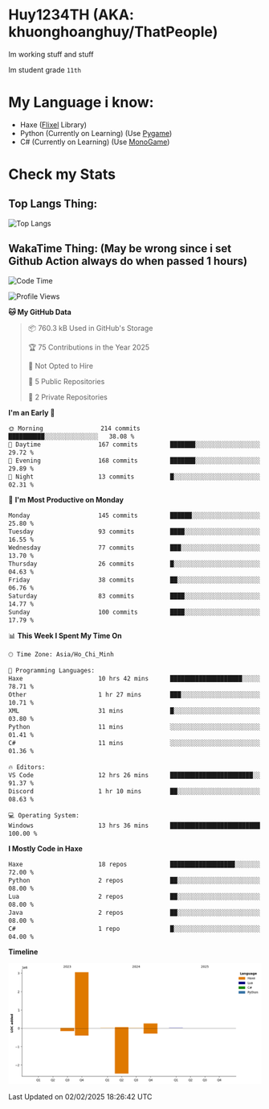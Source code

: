 # Huy1234TH (AKA: khuonghoanghuy/ThatPeople)
Im working stuff and stuff

Im student grade `11th`

# My Language i know:
- Haxe ([Flixel](http://haxeflixel.com/) Library)
- Python (Currently on Learning) (Use [Pygame](https://www.pygame.org/news))
- C# (Currently on Learning) (Use [MonoGame](https://monogame.net/))

# Check my Stats
## Top Langs Thing:
![Top Langs](https://github-readme-stats.vercel.app/api/top-langs/?username=khuonghoanghuy&hide_progress=false)

## WakaTime Thing: (May be wrong since i set Github Action always do when passed 1 hours)
<!--START_SECTION:waka-->
![Code Time](http://img.shields.io/badge/Code%20Time-13%20hrs%2036%20mins-blue)

![Profile Views](http://img.shields.io/badge/Profile%20Views-248-blue)

**🐱 My GitHub Data** 

> 📦 760.3 kB Used in GitHub's Storage 
 > 
> 🏆 75 Contributions in the Year 2025
 > 
> 🚫 Not Opted to Hire
 > 
> 📜 5 Public Repositories 
 > 
> 🔑 2 Private Repositories 
 > 
**I'm an Early 🐤** 

```text
🌞 Morning                214 commits         ██████████░░░░░░░░░░░░░░░   38.08 % 
🌆 Daytime                167 commits         ███████░░░░░░░░░░░░░░░░░░   29.72 % 
🌃 Evening                168 commits         ███████░░░░░░░░░░░░░░░░░░   29.89 % 
🌙 Night                  13 commits          █░░░░░░░░░░░░░░░░░░░░░░░░   02.31 % 
```
📅 **I'm Most Productive on Monday** 

```text
Monday                   145 commits         ██████░░░░░░░░░░░░░░░░░░░   25.80 % 
Tuesday                  93 commits          ████░░░░░░░░░░░░░░░░░░░░░   16.55 % 
Wednesday                77 commits          ███░░░░░░░░░░░░░░░░░░░░░░   13.70 % 
Thursday                 26 commits          █░░░░░░░░░░░░░░░░░░░░░░░░   04.63 % 
Friday                   38 commits          ██░░░░░░░░░░░░░░░░░░░░░░░   06.76 % 
Saturday                 83 commits          ████░░░░░░░░░░░░░░░░░░░░░   14.77 % 
Sunday                   100 commits         ████░░░░░░░░░░░░░░░░░░░░░   17.79 % 
```


📊 **This Week I Spent My Time On** 

```text
🕑︎ Time Zone: Asia/Ho_Chi_Minh

💬 Programming Languages: 
Haxe                     10 hrs 42 mins      ████████████████████░░░░░   78.71 % 
Other                    1 hr 27 mins        ███░░░░░░░░░░░░░░░░░░░░░░   10.71 % 
XML                      31 mins             █░░░░░░░░░░░░░░░░░░░░░░░░   03.80 % 
Python                   11 mins             ░░░░░░░░░░░░░░░░░░░░░░░░░   01.41 % 
C#                       11 mins             ░░░░░░░░░░░░░░░░░░░░░░░░░   01.36 % 

🔥 Editors: 
VS Code                  12 hrs 26 mins      ███████████████████████░░   91.37 % 
Discord                  1 hr 10 mins        ██░░░░░░░░░░░░░░░░░░░░░░░   08.63 % 

💻 Operating System: 
Windows                  13 hrs 36 mins      █████████████████████████   100.00 % 
```

**I Mostly Code in Haxe** 

```text
Haxe                     18 repos            ██████████████████░░░░░░░   72.00 % 
Python                   2 repos             ██░░░░░░░░░░░░░░░░░░░░░░░   08.00 % 
Lua                      2 repos             ██░░░░░░░░░░░░░░░░░░░░░░░   08.00 % 
Java                     2 repos             ██░░░░░░░░░░░░░░░░░░░░░░░   08.00 % 
C#                       1 repo              █░░░░░░░░░░░░░░░░░░░░░░░░   04.00 % 
```



**Timeline**

![Lines of Code chart](https://raw.githubusercontent.com/khuonghoanghuy/khuonghoanghuy/main/assets/bar_graph.png)


 Last Updated on 02/02/2025 18:26:42 UTC
<!--END_SECTION:waka-->

